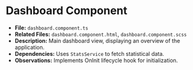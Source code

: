 # Dashboard Component

- **File:** `dashboard.component.ts`
- **Related Files:** `dashboard.component.html`, `dashboard.component.scss`
- **Description:** Main dashboard view, displaying an overview of the application.
- **Dependencies:** Uses `StatsService` to fetch statistical data.
- **Observations:** Implements OnInit lifecycle hook for initialization.